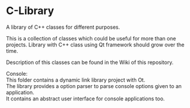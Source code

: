 # C-Library
A library of C++ classes for different purposes.

This is a collection of classes which could be useful for more than one projects.
Library with C++ class using Qt framework should grow over the time.  

Description of this classes can be found in the Wiki of this repository.  
  
Console:  
This folder contains a dynamic link library project with Ot.  
The library provides a option parser to parse console options given to an application.  
It contains an abstract user interface for console applications too.  
